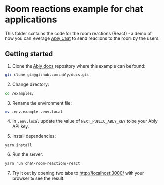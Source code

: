# Room reactions example for chat applications

This folder contains the code for the room reactions (React) - a demo of how you can leverage [Ably Chat](https://ably.com/docs/products/chat) to send reactions to the room by the users.

## Getting started

1. Clone the [Ably docs](https://github.com/ably/docs) repository where this example can be found:

```sh
git clone git@github.com:ably/docs.git
```

2. Change directory:

```sh
cd /examples/
```

3. Rename the environment file:

```sh
mv .env.example .env.local
```

4. In `.env.local` update the value of `NEXT_PUBLIC_ABLY_KEY` to be your Ably API key.

5. Install dependencies:

```sh
yarn install
```

6. Run the server:

```sh
yarn run chat-room-reactions-react
```

7. Try it out by opening two tabs to [http://localhost:3000/](http://localhost:3000/) with your browser to see the result.
